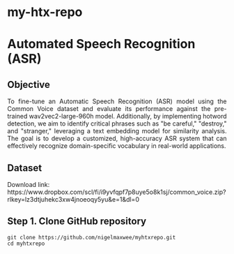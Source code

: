 # my-htx-repo
# Automated Speech Recognition (ASR)

## Objective
<p align="justify">
To fine-tune an Automatic Speech Recognition (ASR) model using the Common Voice dataset and evaluate its performance against the pre-trained wav2vec2-large-960h model. Additionally, by implementing hotword detection, we aim to identify critical phrases such as "be careful," "destroy," and "stranger," leveraging a text embedding model for similarity analysis. The goal is to develop a customized, high-accuracy ASR system that can effectively recognize domain-specific vocabulary in real-world applications.
</p>

## Dataset
</p>
Download link: https://www.dropbox.com/scl/fi/i9yvfqpf7p8uye5o8k1sj/common_voice.zip?rlkey=lz3dtjuhekc3xw4jnoeoqy5yu&e=1&dl=0
</p>

## Step 1. Clone GitHub repository 
```
git clone https://github.com/nigelmaxwee/myhtxrepo.git
cd myhtxrepo
```